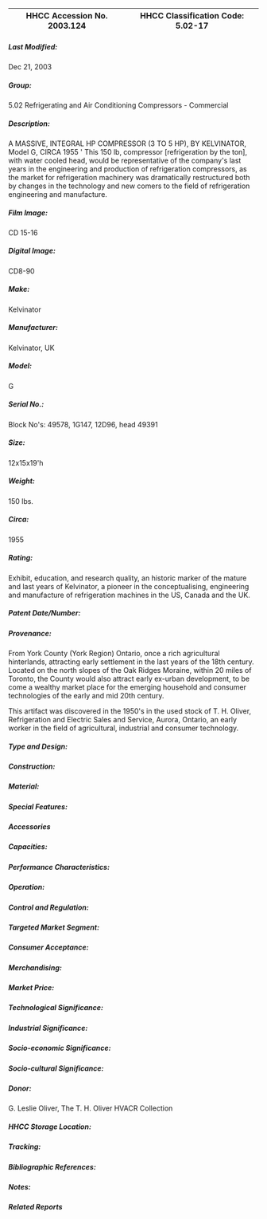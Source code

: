 | **HHCC Accession No. 2003.124** |**HHCC Classification Code:  5.02-17**|
| ----------- | ----------- |

##### Last Modified:
Dec 21, 2003

##### Group:
5.02 Refrigerating and Air Conditioning Compressors - Commercial

##### Description:
A MASSIVE, INTEGRAL HP COMPRESSOR (3 TO 5 HP), BY KELVINATOR, Model G, CIRCA 1955 ' This 150 lb, compressor [refrigeration by the ton], with water cooled head, would be representative of the company's last years in the engineering and production of refrigeration compressors, as the market for refrigeration machinery was dramatically restructured both by changes in the technology and new comers to the field of refrigeration engineering and manufacture.

##### Film Image:
CD 15-16

##### Digital Image:
CD8-90

##### Make:
Kelvinator

##### Manufacturer:
Kelvinator, UK

##### Model:
G

##### Serial No.:
Block No's: 49578, 1G147, 12D96, head 49391

##### Size:
12x15x19'h

##### Weight:
150 lbs.

##### Circa:
1955

##### Rating:
Exhibit, education, and research quality, an historic marker of the mature and last years of Kelvinator, a pioneer in the conceptualising, engineering and manufacture of refrigeration machines in the US, Canada and the UK.

##### Patent Date/Number:


##### Provenance:
From York County (York Region) Ontario, once a rich agricultural hinterlands, attracting early settlement in the last years of the 18th century. Located on the north slopes of the Oak Ridges Moraine, within 20 miles of Toronto, the County would also attract early ex-urban development, to be come a wealthy market place for the emerging household and consumer technologies of the early and mid 20th century. 

This artifact was discovered in the 1950's in the used stock of T. H. Oliver, Refrigeration and Electric Sales and Service, Aurora, Ontario, an early worker in the field of agricultural, industrial and consumer technology.

##### Type and Design:


##### Construction:


##### Material:


##### Special Features:


##### Accessories


##### Capacities:


##### Performance Characteristics:


##### Operation:


##### Control and Regulation:


##### Targeted Market Segment:


##### Consumer Acceptance:


##### Merchandising:


##### Market Price:


##### Technological Significance:


##### Industrial Significance:


##### Socio-economic Significance:


##### Socio-cultural Significance:


##### Donor:
G. Leslie Oliver, The T. H. Oliver HVACR Collection

##### HHCC Storage Location:


##### Tracking:


##### Bibliographic References:


##### Notes:


##### Related Reports

